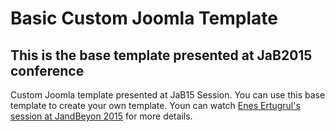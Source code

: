 # Basic Custom Joomla Template
## This is the base template presented at JaB2015 conference
Custom Joomla template presented at JaB15 Session. You can use this base template to create your own template.
Youn can watch [Enes Ertugrul's session at JandBeyon 2015](https://www.youtube.com/watch?v=boRIzTW-9Hs) for more details.


